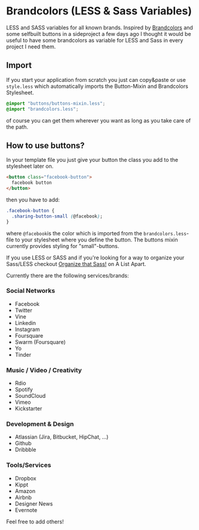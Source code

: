 Brandcolors (LESS & Sass Variables)
===========

LESS and SASS variables for all known brands. Inspired by [Brandcolors](http://brandcolors.net/) and
some selfbuilt buttons in a sideproject a few days ago I thought it would be useful to have some brandcolors
as variable for LESS and Sass in every project I need them.


## Import
If you start your application from scratch you just can copy&paste or use `style.less`
which automatically imports the Button-Mixin and Brandcolors Stylesheet.

 ```css
@import "buttons/buttons-mixin.less";
@import "brandcolors.less";
 ```
 of course you can get them wherever you want as long as you take care of the path.

## How to use buttons?

In your template file you just give your button the class you add to the stylesheet later on.  

```html
<button class="facebook-button">
  facebook button
</button>
```

then you have to add:

```css
.facebook-button {
  .sharing-button-small (@facebook);
}
```
where `@facebook`is the color which is imported from the `brandcolors.less`-file
to your stylesheet where you define the button.
The buttons mixin currently provides styling for "small"-buttons.

If you use LESS or SASS and if you're looking for a way to organize your Sass/LESS checkout [Organize that Sass!](http://alistapart.com/blog/post/organize-that-sass) on A List Apart.

Currently there are the following services/brands:


### Social Networks

* Facebook
* Twitter
* Vine
* Linkedin
* Instagram
* Foursquare
* Swarm (Foursquare)
* Yo
* Tinder

### Music / Video / Creativity

* Rdio
* Spotify
* SoundCloud
* Vimeo
* Kickstarter

### Development & Design

* Atlassian (Jira, Bitbucket, HipChat, ...)
* Github
* Dribbble

### Tools/Services

* Dropbox
* Kippt
* Amazon
* Airbnb
* Designer News
* Evernote


Feel free to add others!
